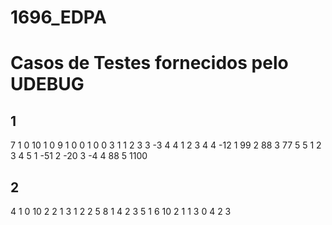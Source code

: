 # 1696_EDPA

# Casos de Testes fornecidos pelo UDEBUG

## 1
7
1 0
10
1 0
9
1 0 
0 
1 0
0
3 1
1 2 3
3 -3
4 4
1 2 3 4
4 -12
1 99
2 88
3 77
5 5
1 2 3 4 5
1 -51
2 -20
3 -4
4 88
5 1100

## 2

4
1 0
10
2 2
1 3
1 2
2 5
8 1
4 2 3 5 1 6 10 2
1 1
3 0
4 2 3
